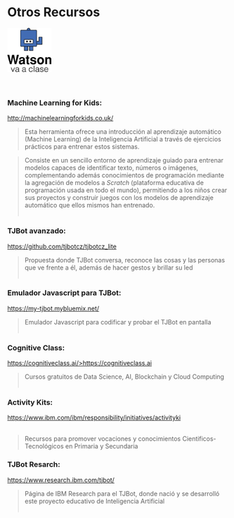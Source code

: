 # Otros Recursos


<img id="img1" src="files/img/tj.png" width="100" height="100"><br> <br><br>

### Machine Learning for Kids: 

<a href="http://machinelearningforkids.co.uk/">http://machinelearningforkids.co.uk/</a>

> Esta herramienta ofrece una introducción al aprendizaje automático (Machine Learning) de la Inteligencia Artificial a través de ejercicios prácticos para entrenar estos sistemas. 

> Consiste en un sencillo entorno de aprendizaje guiado para entrenar modelos capaces de identificar texto, números o imágenes, complementando además conocimientos de programación mediante la agregación de modelos a *Scratch* (plataforma educativa de programación usada en todo el mundo), permitiendo a los niños crear sus proyectos y construir juegos con los modelos de aprendizaje automático que ellos mismos han entrenado.<br> <br> 



### TJBot avanzado: 
<a href="https://github.com/tjbotcz/tjbotcz_lite">https://github.com/tjbotcz/tjbotcz_lite</a>

> Propuesta donde TJBot conversa, reconoce las cosas y las personas que ve frente a él, además de hacer gestos y brillar su led <br> <br> 
 
### Emulador Javascript para TJBot: 
<a href="https://my-tjbot.mybluemix.net">https://my-tjbot.mybluemix.net/ </a>

> Emulador Javascript para codificar y probar el TJBot en pantalla <br> <br> 

### Cognitive Class: 
<a href="https://cognitiveclass.ai/">https://cognitiveclass.ai/>https://cognitiveclass.ai</a>

> Cursos gratuitos de Data Science, AI, Blockchain y Cloud Computing <br> <br> 

### Activity Kits:
<a href="https://www.ibm.com/ibm/responsibility/initiatives/activityki">https://www.ibm.com/ibm/responsibility/initiatives/activityki</a><br> <br> 

> Recursos para promover vocaciones y conocimientos Cientificos-Tecnológicos en Primaria y Secundaria

### TJBot Resarch:
<a href="https://www.research.ibm.com/tjbot/"> https://www.research.ibm.com/tjbot/</a>

> Página de IBM Research para el TJBot, donde nació y se desarrolló este proyecto educativo de Inteligencia Artificial <br> <br> 






